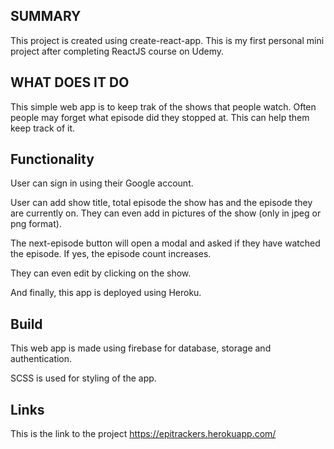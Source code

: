 ## SUMMARY

This project is created using create-react-app. This is my first personal mini project after completing ReactJS course on Udemy.

## WHAT DOES IT DO

This simple web app is to keep trak of the shows that people watch. Often people may forget what episode did they stopped at. This can help them keep track of it.

## Functionality

User can sign in using their Google account.

User can add show title, total episode the show has and the episode they are currently on. They can even add in pictures of the show (only in jpeg or png format).

The next-episode button will open a modal and asked if they have watched the episode. If yes, the episode count increases.

They can even edit by clicking on the show.

And finally, this app is deployed using Heroku.

## Build

This web app is made using firebase for database, storage and authentication.

SCSS is used for styling of the app.

## Links
This is the link to the project https://epitrackers.herokuapp.com/
